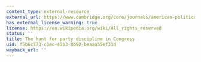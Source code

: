 ```yaml
---
content_type: external-resource
external_url: https://www.cambridge.org/core/journals/american-political-science-review/article/hunt-for-party-discipline-in-congress/077A4F31C35ED591F53FBC618F518E45
has_external_license_warning: true
license: https://en.wikipedia.org/wiki/All_rights_reserved
status: ''
title: The hunt for party discipline in Congress
uid: f5b6c773-c1ec-45b3-8b92-beaaa55ef31d
wayback_url: ''
---
```

